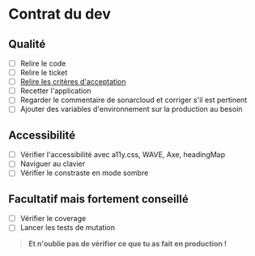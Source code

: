 # Contrat du dev

## Qualité

- [ ] Relire le code
- [ ] Relire le ticket
- [ ] [Relire les critères d'acceptation](https://github.com/anct-cnum/suite-gestionnaire-numerique/discussions/252)
- [ ] Recetter l'application
- [ ] Regarder le commentaire de sonarcloud et corriger s'il est pertinent
- [ ] Ajouter des variables d'environnement sur la production au besoin

## Accessibilité

- [ ] Vérifier l'accessibilité avec a11y.css, WAVE, Axe, headingMap
- [ ] Naviguer au clavier
- [ ] Vérifier le constraste en mode sombre

## Facultatif mais fortement conseillé

- [ ] Vérifier le coverage
- [ ] Lancer les tests de mutation

> **Et n'oublie pas de vérifier ce que tu as fait en production !**
